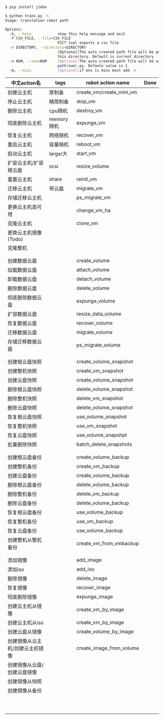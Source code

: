 ```bash
$ pip install jieba

$ python trans.py -h
Usage: translation robot path

Options:
  -h, --help            show this help message and exit
  -f CSV_FILE, --file=CSV_FILE
                        PICT tool exports a csv file
  -r DIRECTORY, --directory=DIRECTORY
                        [Optional]The auto created path file will be put in
                        this directory. Default is current directory
  -n NUM, --num=NUM     [Optional]The auto created path file will be named
                        path[num].py. Defaule value is 1
  -m, --mini            [Optional]if env is mini must add -m
```

| 中文action名                    | tags       | robot action name        | Done |
| ------------------------------- | ---------- | ------------------------ | ---- |
| 创建云主机                      | 厚制备     | create_vm/create_mini_vm |      |
| 停止云主机                      | 精简制备   | stop_vm                  |      |
| 删除云主机                      | cpu随机    | destroy_vm               |      |
| 彻底删除云主机                  | memory随机 | expunge_vm               |      |
| 恢复云主机                      | 网络随机   | recover_vm               |      |
| 重启云主机                      | 容量随机   | reboot_vm                |      |
| 启动云主机                      | large/大   | start_vm                 |      |
| 扩容云主机/扩容根云盘           | scsi       | resize_volume            |      |
| 重置云主机                      | share      | reinit_vm                |      |
| 迁移云主机                      | 带云盘     | migrate_vm               |      |
| 存储迁移云主机                  |            | ps_migrate_vm            |      |
| 更换云主机高可用                |            | change_vm_ha             |      |
| 克隆云主机                      |            | clone_vm                 |      |
| 更换云主机镜像(Todo)            |            |                          |      |
| 克隆整机                        |            |                          |      |
|                                 |            |                          |      |
|                                 |            |                          |      |
| 创建数据云盘                    |            | create_volume            |      |
| 加载数据云盘                    |            | attach_volume            |      |
| 卸载数据云盘                    |            | detach_volume            |      |
| 删除数据云盘                    |            | delete_volume            |      |
| 彻底删除数据云盘                |            | expunge_volume           |      |
| 扩容数据云盘                    |            | resize_data_volume       |      |
| 恢复数据云盘                    |            | recover_volume           |      |
| 迁移数据云盘                    |            | migrate_volume           |      |
| 存储迁移数据云盘                |            | ps_migrate_volume        |      |
|                                 |            |                          |      |
|                                 |            |                          |      |
| 创建根云盘快照                  |            | create_volume_snapshot   |      |
| 创建整机快照                    |            | create_vm_snapshot       |      |
| 创建云盘快照                    |            | create_volume_snapshot   |      |
| 删除根云盘快照                  |            | delete_volume_snapshot   |      |
| 删除整机快照                    |            | delete_vm_snapshot       |      |
| 删除云盘快照                    |            | delete_volume_snapshot   |      |
| 恢复根云盘快照                  |            | use_volume_snapshot      |      |
| 恢复整机快照                    |            | use_vm_snapshot          |      |
| 恢复云盘快照                    |            | use_volume_snapshpt      |      |
| 批量删除快照                    |            | batch_delete_snapshots   |      |
|                                 |            |                          |      |
|                                 |            |                          |      |
| 创建根云盘备份                  |            | create_volume_backup     |      |
| 创建整机备份                    |            | create_vm_backup         |      |
| 创建云盘备份                    |            | create_volume_backup     |      |
| 删除根云盘备份                  |            | delete_volume_backup     |      |
| 删除整机备份                    |            | delete_vm_backup         |      |
| 删除云盘备份                    |            | delete_volume_backup     |      |
| 恢复根云盘备份                  |            | use_volume_backup        |      |
| 恢复整机备份                    |            | use_vm_backup            |      |
| 恢复云盘备份                    |            | use_volume_backup        |      |
| 创建整机从整机备份              |            | create_vm_from_vmbackup  |      |
|                                 |            |                          |      |
|                                 |            |                          |      |
| 添加镜像                        |            | add_image                |      |
| 添加iso                         |            | add_iso                  |      |
| 删除镜像                        |            | delete_image             |      |
| 恢复镜像                        |            | recover_image            |      |
| 彻底删除镜像                    |            | expunge_image            |      |
| 创建云主机从镜像                |            | create_vm_by_image       |      |
| 创建云主机从iso                 |            | create_vm_by_image       |      |
| 创建云盘从镜像                  |            | create_volume_by_image   |      |
| 创建镜像从云主机/创建云主机镜像 |            | create_image_from_volume |      |
| 创建镜像从云盘/创建云盘镜像     |            |                          |      |
| 创建镜像从快照                  |            |                          |      |
| 创建镜像从备份                  |            |                          |      |
|                                 |            |                          |      |
|                                 |            |                          |      |
|                                 |            |                          |      |
|                                 |            |                          |      |
|                                 |            |                          |      |
|                                 |            |                          |      |
|                                 |            |                          |      |
|                                 |            |                          |      |
|                                 |            |                          |      |
|                                 |            |                          |      |